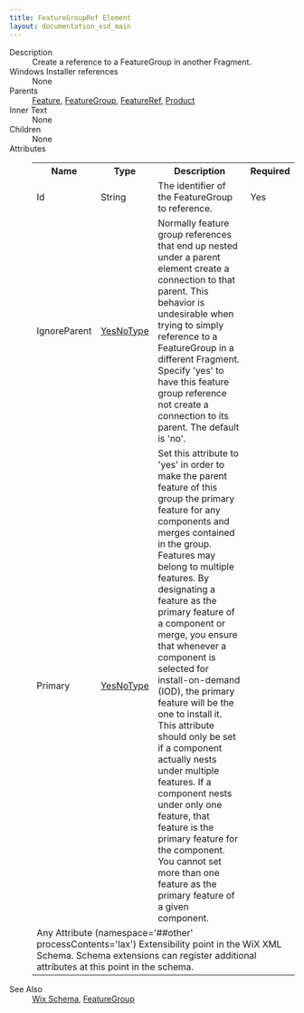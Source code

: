 ```yaml
---
title: FeatureGroupRef Element
layout: documentation_xsd_main
---
```

<dl>
  <dt>Description</dt>
  <dd>Create a reference to a FeatureGroup in another Fragment.</dd>
  <dt>Windows Installer references</dt>
  <dd>None</dd>
  <dt>Parents</dt>
  <dd>
    <a href="../wix/feature">Feature</a>, <a href="../wix/featuregroup">FeatureGroup</a>, <a href="../wix/featureref">FeatureRef</a>, <a href="../wix/product">Product</a></dd>
  <dt>Inner Text</dt>
  <dd>None</dd>
  <dt>Children</dt>
  <dd>None</dd>
  <dt>Attributes</dt>
  <dd>
    <table cellspacing="0" cellpadding="0" class="schema">
      <tr>
        <th width="15%">Name</th>
        <th width="15%">Type</th>
        <th width="65%">Description</th>
        <th width="15%">Required</th>
      </tr>
      <tr>
        <td>Id</td>
        <td>String</td>
        <td>The identifier of the FeatureGroup to reference.</td>
        <td>Yes</td>
      </tr>
      <tr>
        <td>IgnoreParent</td>
        <td><a href="../wix/simple_type_yesnotype">YesNoType</a></td>
        <td>                     Normally feature group references that end up nested under a parent element create a                     connection to that parent. This behavior is undesirable when trying to simply reference                     to a FeatureGroup in a different Fragment.  Specify 'yes' to have this feature group                     reference not create a connection to its parent. The default is 'no'.                 </td>
        <td>&nbsp;</td>
      </tr>
      <tr>
        <td>Primary</td>
        <td><a href="../wix/simple_type_yesnotype">YesNoType</a></td>
        <td>                         Set this attribute to 'yes' in order to make the parent feature of this group                         the primary feature for any components and merges contained in the group.                         Features may belong to multiple features.  By designating a feature as the                         primary feature of a component or merge, you ensure that whenever a component is                         selected for install-on-demand (IOD), the primary feature will be the one to install                         it.  This attribute should only be set if a component actually nests under multiple                         features.  If a component nests under only one feature, that feature is the primary                         feature for the component.  You cannot set more than one feature as the primary                         feature of a given component.                     </td>
        <td>&nbsp;</td>
      </tr>
      <tr>
        <td colspan="4">
          <span class="extension">Any Attribute (namespace='##other' processContents='lax')                          Extensibility point in the WiX XML Schema.  Schema extensions can register additional                         attributes at this point in the schema.                     </span>
        </td>
      </tr>
    </table>
  </dd>
  <dt>See Also</dt>
  <dd>
    <a href="../wix">Wix Schema</a>, <a href="../wix/featuregroup">FeatureGroup</a></dd>
</dl>
